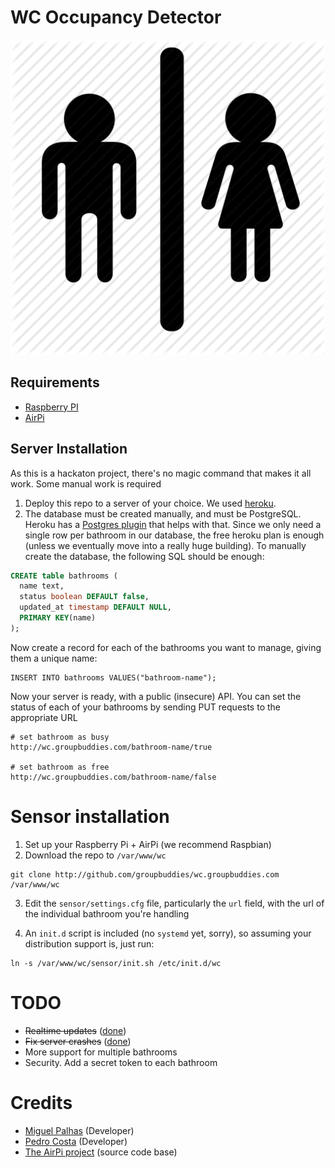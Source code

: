 # WC Occupancy Detector

![Logo](logo.png)

## Requirements

* [Raspberry PI](http://www.raspberrypi.org/)
* [AirPi](http://airpi.es/)

## Server Installation

As this is a hackaton project, there's no magic command that makes it all work.
Some manual work is required

1. Deploy this repo to a server of your choice. We used [heroku](http://heroku.com).
2. The database must be created manually, and must be PostgreSQL. Heroku has a [Postgres plugin](https://addons.heroku.com/heroku-postgresql) that helps with that.
Since we only need a single row per bathroom in our database, the free heroku
plan is enough (unless we eventually move into a really huge building).
To manually create the database, the following SQL should be enough:

```sql
CREATE table bathrooms (
  name text,
  status boolean DEFAULT false,
  updated_at timestamp DEFAULT NULL,
  PRIMARY KEY(name)
);
```

Now create a record for each of the bathrooms you want to manage, giving them
a unique name:

```
INSERT INTO bathrooms VALUES("bathroom-name");
```

Now your server is ready, with a public (insecure) API.
You can set the status of each of your bathrooms by sending PUT requests to the
appropriate URL

```
# set bathroom as busy
http://wc.groupbuddies.com/bathroom-name/true

# set bathroom as free
http://wc.groupbuddies.com/bathroom-name/false
```

# Sensor installation

1. Set up your Raspberry Pi + AirPi (we recommend Raspbian)
2. Download the repo to `/var/www/wc`

```
git clone http://github.com/groupbuddies/wc.groupbuddies.com /var/www/wc
```

3. Edit the `sensor/settings.cfg` file, particularly the `url` field, with the url
of the individual bathroom you're handling

4. An `init.d` script is included (no `systemd` yet, sorry), so assuming your distribution support is, just run:

```
ln -s /var/www/wc/sensor/init.sh /etc/init.d/wc
```

# TODO

* ~~Realtime updates~~
  ([done](https://github.com/groupbuddies/wc.groupbuddies.com/pull/1))
* ~~Fix server crashes~~
  ([done](https://github.com/groupbuddies/wc.groupbuddies.com/pull/3))
* More support for multiple bathrooms
* Security. Add a secret token to each bathroom

# Credits

* [Miguel Palhas](https://github.com/naps62) (Developer)
* [Pedro Costa](https://github.com/pfac) (Developer)
* [The AirPi project](https://github.com/tomhartley/AirPi) (source code base)
